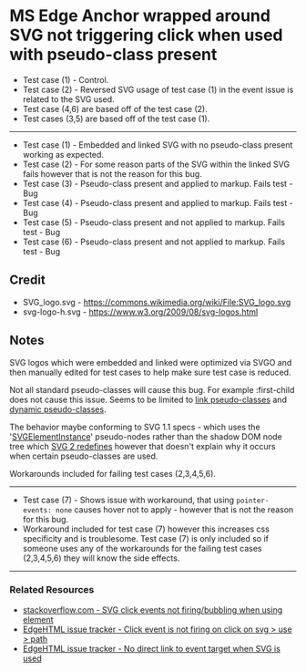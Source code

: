 # MS Edge Anchor wrapped around SVG <use> not triggering click when used with pseudo-class present

 * Test case (1) - Control.
 * Test case (2) - Reversed SVG usage of test case (1) in the event issue is related to the SVG used.
 * Test case (4,6) are based off of the test case (2).
 * Test cases (3,5) are based off of the test case (1).

---

 * Test case (1) - Embedded and linked SVG with no pseudo-class present working as expected.
 * Test case (2) - For some reason parts of the SVG within the linked SVG fails however that is not the reason for this bug.
 * Test case (3) - Pseudo-class present and applied to markup. Fails test - Bug
 * Test case (4) - Pseudo-class present and applied to markup. Fails test - Bug
 * Test case (5) - Pseudo-class present and not applied to markup. Fails test - Bug
 * Test case (6) - Pseudo-class present and not applied to markup. Fails test - Bug

## Credit

 * SVG_logo.svg - https://commons.wikimedia.org/wiki/File:SVG_logo.svg
 * svg-logo-h.svg - https://www.w3.org/2009/08/svg-logos.html

## Notes

SVG logos which were embedded and linked were optimized via SVGO and then manually edited for test cases to help make sure test case is reduced.

Not all standard pseudo-classes will cause this bug. For example :first-child does not cause this issue. Seems to be limited to [link pseudo-classes](https://www.w3.org/TR/CSS2/selector.html#link-pseudo-classes) and [dynamic pseudo-classes](https://www.w3.org/TR/CSS2/selector.html#dynamic-pseudo-classes).

The behavior maybe conforming to SVG 1.1 specs - which uses the '[SVGElementInstance](https://www.w3.org/TR/SVG11/struct.html#InterfaceSVGElementInstance)' pseudo-nodes rather than the shadow DOM node tree which [SVG 2 redefines](https://github.com/w3c/svgwg/wiki/SVG-2-new-features#use-element-changes) however that doesn't explain why it occurs when certain pseudo-classes are used.

Workarounds included for failing test cases (2,3,4,5,6).

---
 * Test case (7) - Shows issue with workaround, that using <code>pointer-events: none</code> causes hover not to apply - however that is not the reason for this bug.
* Workaround included for test case (7) however this increases css specificity and is troublesome. Test case (7) is only included so if someone uses any of the workarounds for the failing test cases (2,3,4,5,6) they will know the side effects.
 
---

### Related Resources
 * [stackoverflow.com - SVG click events not firing/bubbling when using <use> element](https://stackoverflow.com/questions/24078524/svg-click-events-not-firing-bubbling-when-using-use-element)
 * [EdgeHTML issue tracker - Click event is not firing on click on svg > use > path](https://developer.microsoft.com/en-us/microsoft-edge/platform/issues/10583086/)
 * [EdgeHTML issue tracker - No direct link to event target when SVG <use> is used](https://developer.microsoft.com/en-us/microsoft-edge/platform/issues/7998724/) 
